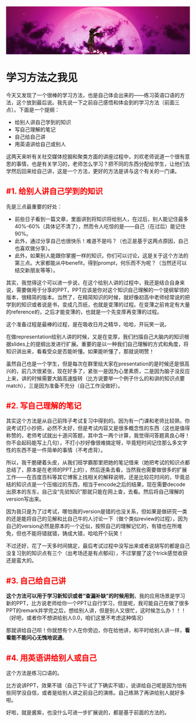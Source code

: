 [![header](../../../assets/header12.jpg)](https://yuenshome.github.io)

# 学习方法之我见

今天又发现了一个很棒的学习方法，也是自己体会出来的——练习英语口语的方法，这个放到最后说。我先说一下之前自己感悟和体会到的学习方法（前面三点）。下面是一个提纲：
<ul>
	<li>给别人讲自己学到的知识</li>
	<li>写自己理解的笔记</li>
	<li>自己给自己讲</li>
	<li>用英语讲给自己或别人</li>
</ul>
这两天来听有关社交媒体挖掘和聚类方面的讲座过程中，刘欢老师说道一个很有意思的事情，也是有关学习的，老师怎么学习？把不同的东西分配给学生，让他们去学然后回来给自己讲，这是一个方法，更好的方法是讲与这个有关的一门课。

<!--more-->
<h2><span style="color: #ff0000;"><strong>#1. 给别人讲自己学到的知识</strong></span></h2>
先是三点最重要的好处：
<ul>
	<li>前些日子看到一篇文章，里面讲到将知识将给别人，在过后，别人能记住最多40%-60%（具体记不清了），然而令人吃惊的是——自己（在过后）能记住90%。</li>
	<li>此外，通过分享自己也很快乐！难道不是吗？（也正是基于这两点原因，自己也喜欢做分享）。</li>
	<li>此外，如果别人能跟你掌握一样的知识，你们可以讨论，这是关于这个方法的第三点。大家都能从中benefit，得到prompt，何乐而不为呢？（当然还可以结交新朋友等等）。</li>
</ul>
其实，我觉得这个可以进一步说，在这个给别人讲的过程中，我还是结合自身来说，需要做用于分享的PPT，PPT应该是你对这个知识自己理解的一个提纲挈领的版本，很精简的版本。当然了，在精简知识的时候，就好像初高中老师经常说的把学到的知识或者说是书，变成几页纸，也就是变薄的过程。在变薄之前肯定有大量的reference的，之后才能变薄的，也就是一个先变厚再变薄的过程。

这个准备过程是最棒的过程，是在吸收日月之精华，哈哈，开玩笑一说。

在做representation给别人讲的时候，又是在变厚，我们扫描自己大脑内的知识根据slides上的提纲出发进行扩展。重要的是以一种我们自己理解的方式和角度，将知识讲出来，看看受众是否能听懂。如果能听懂了，那就说明赞！

虽然自己也是一个学生，但是每次在群里给大家在presentation的是时候还是很高兴的，前几次很紧张，现在好多了，紧张一是因为心里素质，二是因为脑子没反应上来，讲的时候需要大脑高速旋转（比方说要举一个例子什么的和讲的知识点要match），三是因为准备不充分（自己工作没做好）。
<h2><span style="color: #ff0000;">#2. 写自己理解的笔记</span></h2>
其实这个方法是从自己前阵子考试复习中得到的。因为有一门课和老师比较熟，你说考试打小抄把，必然不太好，但是考试内容又是很多概念性的东西（这也是值得称赞的，老师考试就出十道问答题，其中含一两个计算，我觉得问答题真良心呀！你不会起码能写上几句），不打小抄好像很难搞定呀，毕竟短时间记住那么多文字性的东西不是一件简单的事情（不考虑背）。

所以，我干脆硬着头皮，从我们班学霸那里把她的笔记借来（她把考试的知识点都总结了，原本是在老师的PPT上的），然后逐条去看，当然我也需要做很多的扩展工作——在百度百科等其它博客上找相关的解释说明，还是比较花时间的，毕竟总结的知识点是一个压缩过的东西，相当于encode之后的结果，现在需要decode出原本的东东，自己没“先验知识”那就只能在网上查，去看。然后将自己理解的version写出来。

因为我只是为了过考试，哪怕我的version是错的也没关系，但如果是做研究一类的还是能将自己的见解和比自己牛的人讨论一下（做个类似review的过程），因为自己的version必然是原本的一个近似，按照自己的理解记忆的，有错也在所难免，但也不能将错就错，铸成大错，哈哈开个玩笑！

不过还好，花了一天多时间搞定，最后考试过程中没写出来或者说胡写的都是自己没复习到的知识点有三个（出考场还是有点郁闷），不过掌握了这个trick感觉收获还是蛮大的。
<h2><span style="color: #ff0000;">#3. 自己给自己讲</span></h2>
<strong>这个方法可以用于学习新知识或者“查漏补缺”的时候用到</strong>，我的应用场景是学习新的PPT，比方说老师给你一个PPT让自行学习，但是呢，我可能自己在做了很多PPT的remark并学完之后，想给别人讲，但是别人又很忙，这时候怎么办！！！（好吧，或者你不想讲给别人0.0，咱们这里不考虑这种情况）

那就讲给自己呗！你就想有个人在你旁边，你在给他讲，和平时给别人讲一样，<strong>看看能不能问心无愧地说通</strong>。
<h2><span style="color: #ff0000;">#4. 用英语讲给别人或自己</span></h2>
这个方法是练习口语的。

比方说讲PPT，效果不错（自己下午试了下确实不错），说讲给自己呢是因为怕有些同学没自信，或者是给别人讲之前自己的演练。自己练熟了再讲给别人就好多啦。

好啦，就是酱紫，也没什么可进一步扩展说的，都是基于前面的方法的。
